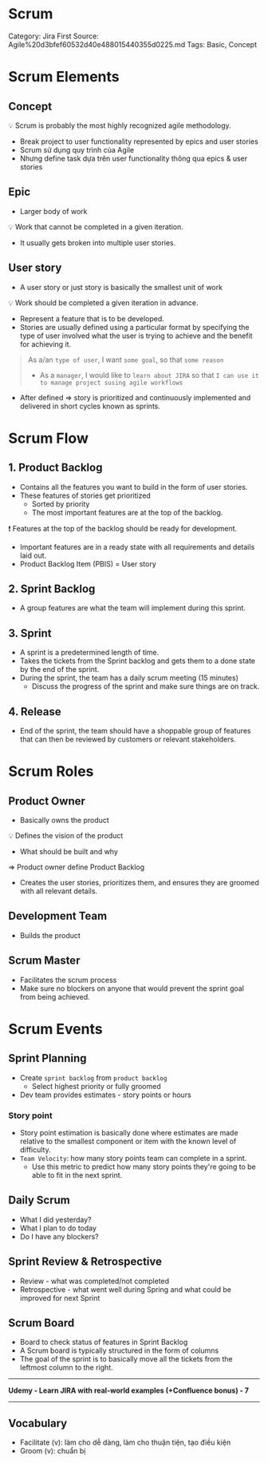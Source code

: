 # Scrum

Category: Jira
First Source: Agile%20d3bfef60532d40e488015440355d0225.md
Tags: Basic, Concept

# Scrum Elements

## Concept

<aside>
💡 Scrum is probably the most highly recognized agile methodology.

</aside>

- Break project to user functionality represented by epics and user stories
- Scrum sử dụng quy trình của Agile
- Nhưng define task dựa trên user functionality thông qua epics & user stories

## Epic

- Larger body of work

<aside>
💡 Work that cannot be completed in a given iteration.

</aside>

- It usually gets broken into multiple user stories.

## User story

- A user story or just story is basically the smallest unit of work

<aside>
💡 Work should be completed a given iteration in advance.

</aside>

- Represent a feature that is to be developed.
- Stories are usually defined using a particular format by specifying the type of user involved what the user is trying to achieve and the benefit for achieving it.

> As a/an `type of user`, I want `some goal`, so that `some reason`
> 
> - As a `manager`, I would like to `learn about JIRA` so that `I can use it to manage project susing agile workflows`
- After defined ⇒ story is prioritized and continuously implemented and delivered in short cycles known as sprints.

# Scrum Flow

## 1. Product Backlog

- Contains all the features you want to build in the form of user stories.
- These features of stories get prioritized
    - Sorted by priority
    - The most important features are at the top of the backlog.

<aside>
❗ Features at the top of the backlog should be ready for development.

</aside>

- Important features are in a ready state with all requirements and details laid out.
- Product Backlog Item (PBIS) = User story

## 2. Sprint Backlog

- A group features are what the team will implement during this sprint.

## 3. Sprint

- A sprint is a predetermined length of time.
- Takes the tickets from the Sprint backlog and gets them to a done state by the end of the sprint.
- During the sprint, the team has a daily scrum meeting (15 minutes)
    - Discuss the progress of the sprint and make sure things are on track.

## 4. Release

- End of the sprint, the team should have a shoppable group of features that can then be reviewed by customers or relevant stakeholders.

# Scrum Roles

## Product Owner

- Basically owns the product

<aside>
💡 Defines the vision of the product

</aside>

- What should be built and why

⇒ Product owner define Product Backlog

- Creates the user stories, prioritizes them, and ensures they are groomed with all relevant details.

## Development Team

- Builds the product

## Scrum Master

- Facilitates the scrum process
- Make sure no blockers on anyone that would prevent the sprint goal from being achieved.

# Scrum Events

## Sprint Planning

- Create `sprint backlog` from `product backlog`
    - Select highest priority or fully groomed
- Dev team provides estimates - story points or hours

### Story point

- Story point estimation is basically done where estimates are made relative to the smallest component or item with the known level of difficulty.
- `Team Velocity`: how many story points team can complete in a sprint.
    - Use this metric to predict how many story points they're going to be able to fit in the next sprint.

## Daily Scrum

- What I did yesterday?
- What I plan to do today
- Do I have any blockers?

## Sprint Review & Retrospective

- Review - what was completed/not completed
- Retrospective - what went well during Spring and what could be improved for next Sprint

## Scrum Board

- Board to check status of features in Sprint Backlog
- A Scrum board is typically structured in the form of columns
- The goal of the sprint is to basically move all the tickets from the leftmost column to the right.

---

**Udemy - Learn JIRA with real-world examples (+Confluence bonus) - 7**

---

## Vocabulary

- Facilitate (v): làm cho dễ dàng, làm cho thuận tiện, tạo điều kiện
- Groom (v): chuẩn bị